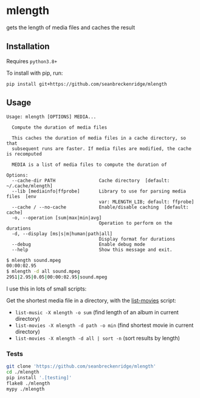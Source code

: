 # mlength

gets the length of media files and caches the result

## Installation

Requires `python3.8+`

To install with pip, run:

```
pip install git+https://github.com/seanbreckenridge/mlength
```

## Usage

```
Usage: mlength [OPTIONS] MEDIA...

  Compute the duration of media files

  This caches the duration of media files in a cache directory, so that
  subsequent runs are faster. If media files are modified, the cache is recomputed

  MEDIA is a list of media files to compute the duration of

Options:
  --cache-dir PATH                Cache directory  [default: ~/.cache/mlength]
  --lib [mediainfo|ffprobe]       Library to use for parsing media files  [env
                                  var: MLENGTH_LIB; default: ffprobe]
  --cache / --no-cache            Enable/disable caching  [default: cache]
  -o, --operation [sum|max|min|avg]
                                  Operation to perform on the durations
  -d, --display [ms|s|m|human|path|all]
                                  Display format for durations
  --debug                         Enable debug mode
  --help                          Show this message and exit.
```

```bash
$ mlength sound.mpeg
00:00:02.95
$ mlength -d all sound.mpeg
2951|2.95|0.05|00:00:02.95|sound.mpeg
```

I use this in lots of small scripts:

Get the shortest media file in a directory, with the [list-movies](https://github.com/seanbreckenridge/core/blob/main/shellscripts/list-movies) script:

- `list-music -X mlength -o sum` (find length of an album in current directory)
- `list-movies -X mlength -d path -o min` (find shortest movie in current directory)
- `list-movies -X mlength -d all | sort -n` (sort results by length)

### Tests

```bash
git clone 'https://github.com/seanbreckenridge/mlength'
cd ./mlength
pip install '.[testing]'
flake8 ./mlength
mypy ./mlength
```
